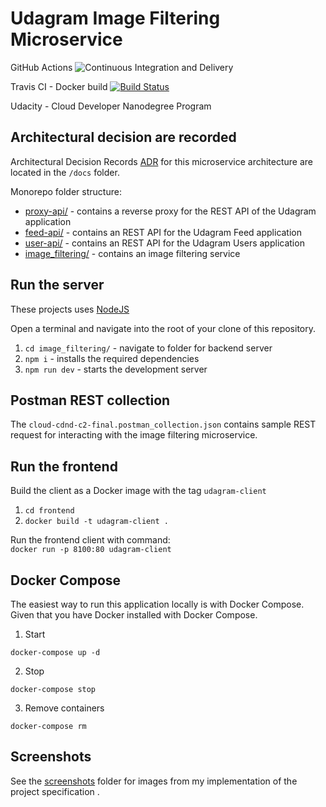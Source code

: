 # Udagram Image Filtering Microservice

GitHub Actions ![Continuous Integration and Delivery](https://github.com/marcusholmgren/udagram/workflows/Continuous%20Integration%20and%20Delivery/badge.svg)

Travis CI - Docker build [![Build Status](https://travis-ci.org/marcusholmgren/udagram.svg?branch=develop)](https://travis-ci.org/marcusholmgren/udagram)

Udacity - Cloud Developer Nanodegree Program


## Architectural decision are recorded
Architectural Decision Records [ADR](./docs/README.md) for this microservice architecture are located in the `/docs` folder.

Monorepo folder structure:
* [proxy-api/](/proxy-api/README.md) - contains a reverse proxy for the REST API of the Udagram application
* [feed-api/](/feed-api/README.md) - contains an REST API for the Udagram Feed application
* [user-api/](/user-api/README.md) - contains an REST API for the Udagram Users application
* [image_filtering/](/image_filtering/README.md) - contains an image filtering service

## Run the server

These projects uses [NodeJS](https://nodejs.org/en/)

Open a terminal and navigate into the root of your clone of this repository.

1. `cd image_filtering/` - navigate to folder for backend server
2. `npm i` - installs the required dependencies
3. `npm run dev` - starts the development server

## Postman REST collection

The `cloud-cdnd-c2-final.postman_collection.json` contains sample REST request for interacting with the image filtering microservice.


## Run the frontend

Build the client as a Docker image with the tag `udagram-client`
1. `cd frontend`
2. `docker build -t udagram-client .`

Run the frontend client with command:  
`docker run -p 8100:80 udagram-client`

## Docker Compose

The easiest way to run this application locally is with Docker Compose.
Given that you have Docker installed with Docker Compose.

1. Start

```
docker-compose up -d
```

2. Stop

```
docker-compose stop
```

3. Remove containers

```
docker-compose rm
```


## Screenshots

See the [screenshots](./screenshots/README.md) folder for images from my implementation of the project specification .
